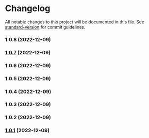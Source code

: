 # Changelog

All notable changes to this project will be documented in this file. See [standard-version](https://github.com/conventional-changelog/standard-version) for commit guidelines.

### 1.0.8 (2022-12-09)

### [1.0.7](https://github.com/T-Terra/nlw_nodejs/compare/v1.0.4...v1.0.7) (2022-12-09)

### 1.0.6 (2022-12-09)

### 1.0.5 (2022-12-09)

### 1.0.4 (2022-12-09)

### 1.0.3 (2022-12-09)

### 1.0.2 (2022-12-09)

### [1.0.1](https://github.com/T-Terra/nlw_nodejs/compare/v1.0.0...v1.0.1) (2022-12-09)
